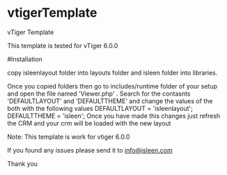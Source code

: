 # vtigerTemplate
vTiger Template

This template is tested for vTiger 6.0.0

#Installation

copy isleenlayout folder into layouts folder and isleen folder into libraries.

Once you copied folders then go to includes/runtime folder of your setup and 
open the file named 'Viewer.php' . Search for the contasnts 'DEFAULTLAYOUT' and 'DEFAULTTHEME' and change the values of the both with the following values
 DEFAULTLAYOUT = 'isleenlayout';
 DEFAULTTHEME  = 'isleen';
 Once you have made this changes just refresh the CRM and your crm will be loaded with the new layout

 Note: This template is work for vtiger 6.0.0
 
If you found any issues please send it to info@isleen.com

Thank you
